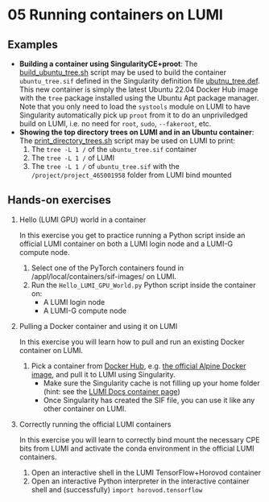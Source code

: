# 05 Running containers on LUMI

## Examples

- **Building a container using SingularityCE+proot**: The [build_ubuntu_tree.sh](examples/build_ubuntu_tree.sh) script may be used to build the container `ubuntu_tree.sif` defined in the Singularity definition file [ubutnu_tree.def](examples/ubuntu_tree.def). This new container is simply the latest Ubuntu 22.04 Docker Hub image with the `tree` package installed using the Ubuntu Apt package manager. Note that you only need to load the `systools` module on LUMI to have Singularity automatically pick up `proot` from it to do an unpriviledged build on LUMI, i.e. no need for `root`, `sudo`, `--fakeroot`, etc.
- **Showing the top directory trees on LUMI and in an Ubuntu container**: The [print_directory_trees.sh](examples/print_directory_trees.sh) script may be used on LUMI to print:
   1. The `tree -L 1 /` of the `ubuntu_tree.sif` container
   2. The `tree -L 1 /` of LUMI
   3. The `tree -L 1 /` of `ubuntu_tree.sif` with the `/project/project_465001958` folder from LUMI bind mounted

## Hands-on exercises

1. Hello (LUMI GPU) world in a container

   In this exercise you get to practice running a Python script inside an official LUMI container on both a LUMI login node and a LUMI-G compute node.

   1. Select one of the PyTorch containers found in /appl/local/containers/sif-images/ on LUMI.
   2. Run the `Hello_LUMI_GPU_World.py` Python script inside the container on:
      - A LUMI login node
      - A LUMI-G compute node

2. Pulling a Docker container and using it on LUMI

   In this exercise you will learn how to pull and run an existing Docker container on LUMI.

   1. Pick a container from [Docker Hub](https://hub.docker.com/), e.g. [the official Alpine Docker image](https://hub.docker.com/_/alpine), and pull it to LUMI using Singularity.
      - Make sure the Singularity cache is not filling up your home folder (hint: see the [LUMI Docs  container page](https://docs.lumi-supercomputer.eu/software/containers/singularity/#pulling-container-images-from-a-registry))
      - Once Singularity has created the SIF file, you can use it like any other container on LUMI.

3. Correctly running the official LUMI containers

   In this exercise you will learn to correctly bind mount the necessary CPE bits from LUMI and activate the conda environment in the official LUMI containers.

   1. Open an interactive shell in the LUMI TensorFlow+Horovod container
   2. Open an interactive Python interpreter in the interactive container shell and (successfully) `import horovod.tensorflow`
